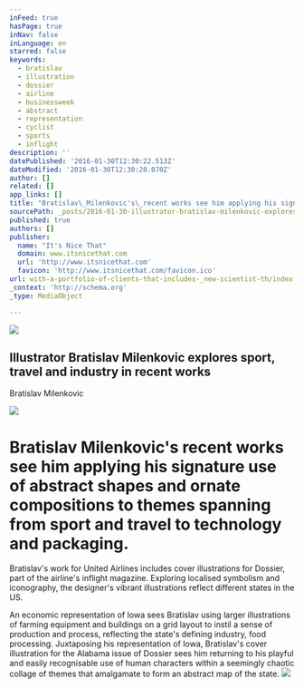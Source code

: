 ```yaml
---
inFeed: true
hasPage: true
inNav: false
inLanguage: en
starred: false
keywords:
  - bratislav
  - illustration
  - dossier
  - airline
  - businessweek
  - abstract
  - representation
  - cyclist
  - sports
  - inflight
description: ''
datePublished: '2016-01-30T12:30:22.513Z'
dateModified: '2016-01-30T12:30:20.070Z'
author: []
related: []
app_links: []
title: "Bratislav\_Milenkovic's\_recent works see him applying his signature use of abstract shapes and ornate compositions to themes spanning from sport and travel to technology and packaging."
sourcePath: _posts/2016-01-30-illustrator-bratislav-milenkovic-explores-sport-travel-and.md
published: true
authors: []
publisher:
  name: "It's Nice That"
  domain: www.itsnicethat.com
  url: 'http://www.itsnicethat.com'
  favicon: 'http://www.itsnicethat.com/favicon.ico'
url: with-a-portfolio-of-clients-that-includes-_new-scientist-th/index.html
_context: 'http://schema.org'
_type: MediaObject

---
```

![](https://s3-us-west-2.amazonaws.com/the-grid-img/p/92524a71cfd5c9b54a7047be69dfa1afbfad5146.gif)

<article style=""><h1>Illustrator Bratislav Milenkovic explores sport, travel and industry in recent works</h1><p>Bratislav Milenkovic</p><img src="https://s3-us-west-2.amazonaws.com/the-grid-img/p/7d2cc7c343b5c20be628ebd7ccd38f5f946c07b7.jpg" /></article>

# Bratislav Milenkovic's recent works see him applying his signature use of abstract shapes and ornate compositions to themes spanning from sport and travel to technology and packaging.

Bratislav's work for United Airlines includes cover illustrations for Dossier, part of the airline's inflight magazine. Exploring localised symbolism and iconography, the designer's vibrant illustrations reflect different states in the US.

An economic representation of Iowa sees Bratislav using larger illustrations of farming equipment and buildings on a grid layout to instil a sense of production and process, reflecting the state's defining industry, food processing. Juxtaposing his representation of Iowa, Bratislav's cover illustration for the Alabama issue of Dossier sees him returning to his playful and easily recognisable use of human characters within a seemingly chaotic collage of themes that amalgamate to form an abstract map of the state.
![](https://s3-us-west-2.amazonaws.com/the-grid-img/p/e28c31debcf7b4c97428ef02033703bd7935ee3f.jpg)